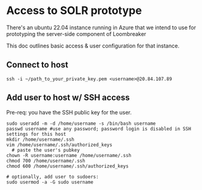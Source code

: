 # Access to SOLR prototype
There's an ubuntu 22.04 instance running in Azure that we intend to use for prototyping the server-side component of Loombreaker

This doc outlines basic access & user configuration for that instance.

## Connect to host
`ssh -i ~/path_to_your_private_key.pem <username>@20.84.107.89`

## Add user to host w/ SSH access
Pre-req: you have the SSH public key for the user.
```
sudo useradd -m -d /home/username -s /bin/bash username
passwd username #use any password; password login is disabled in SSH settings for this host
mkdir /home/username/.ssh
vim /home/username/.ssh/authorized_keys
  # paste the user's pubkey
chown -R username:username /home/username/.ssh
chmod 700 /home/username/.ssh
chmod 600 /home/username/.ssh/authorized_keys

# optionally, add user to sudoers:
sudo usermod -a -G sudo username
```

